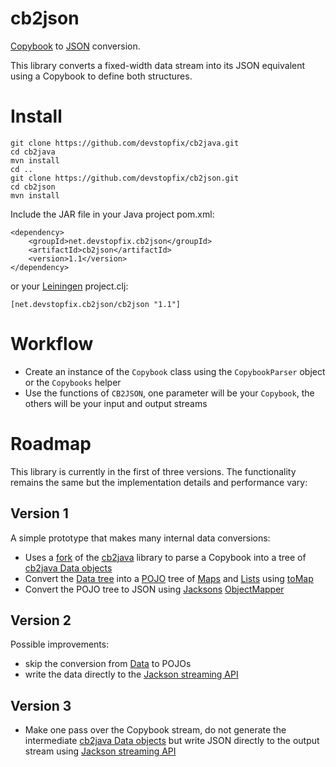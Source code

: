 cb2json
=======

[Copybook][1] to [JSON][2] conversion. 

This library converts a fixed-width data stream into its JSON
equivalent using a Copybook to define both structures.

Install
=======

    git clone https://github.com/devstopfix/cb2java.git
    cd cb2java
    mvn install
    cd ..
    git clone https://github.com/devstopfix/cb2json.git
    cd cb2json
    mvn install

Include the JAR file in your Java project pom.xml:

    <dependency>
        <groupId>net.devstopfix.cb2json</groupId>
        <artifactId>cb2json</artifactId>
        <version>1.1</version>
    </dependency>

or your [Leiningen](https://github.com/technomancy/leiningen) project.clj:

    [net.devstopfix.cb2json/cb2json "1.1"]


Workflow
========

* Create an instance of the `Copybook` class using the `CopybookParser` object or the `Copybooks` helper
* Use the functions of `CB2JSON`, one parameter will be your `Copybook`, the others will be your input and output streams


Roadmap
=======

This library is currently in the first of three versions. The 
functionality remains the same but the implementation details and 
performance vary:

Version 1
---------

A simple prototype that makes many internal data conversions:

* Uses a [fork][3] of the [cb2java][4] library to parse a Copybook into a tree of [cb2java Data objects][5]
* Convert the [Data tree](5) into a [POJO][7] tree of [Maps][8] and [Lists][9] using [toMap][6]
* Convert the POJO tree to JSON using [Jacksons][10] [ObjectMapper][11]

Version 2
---------

Possible improvements:

* skip the conversion from [Data][5] to POJOs
* write the data directly to the [Jackson streaming API][12]

Version 3
---------

* Make one pass over the Copybook stream, do not generate the intermediate [cb2java Data objects][5] but write JSON directly to the output stream using [Jackson streaming API][12]


[1]: http://en.wikipedia.org/wiki/Copybook_(programming)
[2]: http://json.org
[3]: https://github.com/devstopfix/cb2java.git
[4]: http://sourceforge.net/projects/cb2java/
[5]: https://github.com/devstopfix/cb2java/tree/master/src/main/java/net/sf/cb2java/data
[6]: https://github.com/devstopfix/cb2java/blob/master/src/main/java/net/sf/cb2java/data/Record.java
[7]: http://en.wikipedia.org/wiki/Plain_Old_Java_Object
[8]: http://docs.oracle.com/javase/6/docs/api/java/util/Map.html
[9]: http://docs.oracle.com/javase/6/docs/api/java/util/List.html
[10]: https://github.com/FasterXML/jackson-databind
[11]: https://github.com/FasterXML/jackson-databind/blob/master/src/main/java/com/fasterxml/jackson/databind/ObjectMapper.java
[12]: http://wiki.fasterxml.com/JacksonStreamingApi

